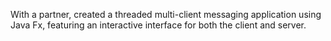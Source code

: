 With a partner, created a threaded multi-client messaging application using Java Fx, 
featuring an interactive interface for both the client and server.
